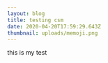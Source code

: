 ```yaml
---
layout: blog
title: testing csm
date: 2020-04-20T17:59:29.643Z
thumbnail: uploads/memoji.png
---
```

this is my test